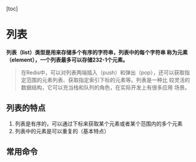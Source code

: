 [toc]

# 列表

**列表（list）类型是用来存储多个有序的字符串，列表中的每个字符串 称为元素（element），一个列表最多可以存储232-1个元素。**

> 在Redis中，可以对列表两端插入（push）和弹出（pop），还可以获取指定范围的元素列表、获取指定索引下标的元素等。列表是一种比 较灵活的数据结构，它可以充当栈和队列的角色，在实际开发上有很多应用 场景。

## 列表的特点

1. 列表是有序的，可以通过下标来获取某个元素或者某个范围内的多个元素
2. 列表中的元素是可以重复的（基本特点）

## 常用命令 